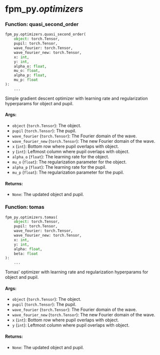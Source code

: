 # fpm_py.*optimizers*

### Function: quasi_second_order

```python
fpm_py.optimizers.quasi_second_order(
    object: torch.Tensor,
    pupil: torch.Tensor,
    wave_fourier: torch.Tensor,
    wave_fourier_new: torch.Tensor,
    x: int,
    y: int,
    alpha_o: float,
    mu_o: float,
    alpha_p: float,
    mu_p: float
):
    ...
```

Simple gradient descent optimizer with learning rate and regularization hyperparams for object and pupil.

#### Args:
- `object` (`torch.Tensor`): The object.
- `pupil` (`torch.Tensor`): The pupil.
- `wave_fourier` (`torch.Tensor`): The Fourier domain of the wave.
- `wave_fourier_new` (`torch.Tensor`): The new Fourier domain of the wave.
- `x` (`int`): Bottom row where pupil overlaps with object.
- `y` (`int`): Leftmost column where pupil overlaps with object.
- `alpha_o` (`float`): The learning rate for the object.
- `mu_o` (`float`): The regularization parameter for the object.
- `alpha_p` (`float`): The learning rate for the pupil.
- `mu_p` (`float`): The regularization parameter for the pupil.

#### Returns:
- `None`: The updated object and pupil.


### Function: tomas

```python
fpm_py.optimizers.tomas(
    object: torch.Tensor,
    pupil: torch.Tensor,
    wave_fourier: torch.Tensor,
    wave_fourier_new: torch.Tensor,
    x: int,
    y: int,
    alpha: float,
    beta: float
):
    ...
```

Tomas' optimizer with learning rate and regularization hyperparams for object and pupil.

#### Args:
- `object` (`torch.Tensor`): The object.
- `pupil` (`torch.Tensor`): The pupil.
- `wave_fourier` (`torch.Tensor`): The Fourier domain of the wave.
- `wave_fourier_new` (`torch.Tensor`): The new Fourier domain of the wave.
- `x` (`int`): Bottom row where pupil overlaps with object.
- `y` (`int`): Leftmost column where pupil overlaps with object.

#### Returns:
- `None`: The updated object and pupil.


